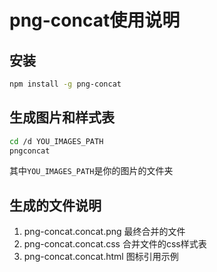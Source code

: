 # png-concat使用说明

## 安装

```sh
npm install -g png-concat
```

## 生成图片和样式表

```sh
cd /d YOU_IMAGES_PATH
pngconcat
```
其中`YOU_IMAGES_PATH`是你的图片的文件夹

## 生成的文件说明

1. png-concat.concat.png 最终合并的文件
2. png-concat.concat.css 合并文件的css样式表
3. png-concat.concat.html 图标引用示例